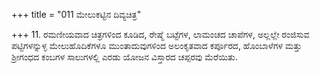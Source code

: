 +++
title = "011 ಮೇಲುಕಟ್ಟಿನ ದಿವ್ಯಚಿತ್ರ"

+++
11.  ರಮಣೀಯವಾದ ಚಿತ್ರಗಳಿಂದ ಕೂಡಿದ, ರೇಷ್ಮೆ ಬಟ್ಟೆಗಳ, ಲಾಮಂಚದ ಚಾಪೆಗಳ,  ಅಲ್ಲಲ್ಲೇ ರಂಜಿಸುವ ಪಟ್ಟಿಗಳನ್ನುಳ್ಳ ಮೇಲುಹೊದಿಕೆಗಳೂ ಮುಂತಾದುವುಗಳಿಂದ ಅಲಂಕೃತವಾದ ಕರ್ಪೂರದ, ಹೊಂಬಾಳೆಗಳ ಮತ್ತು ಶ್ರೀಗಂಧದ  ಕಂಬಗಳ  ಸಾಲುಗಳಲ್ಲಿ ಎರಡು ಯೋಜನ  ವಿಸ್ತಾರದ ಚಪ್ಪರವು ಮೆರೆಯಿತು.